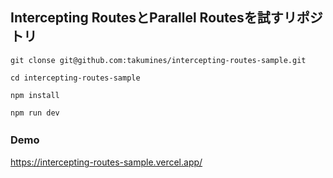 ## Intercepting RoutesとParallel Routesを試すリポジトリ
```
git clonse git@github.com:takumines/intercepting-routes-sample.git

cd intercepting-routes-sample

npm install

npm run dev
```

### Demo　　
https://intercepting-routes-sample.vercel.app/
